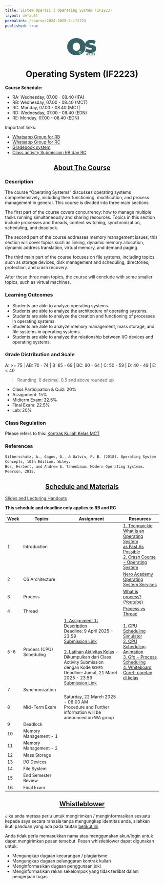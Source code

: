 ```yaml
---
title: Sistem Operasi | Operating System (IF2223)
layout: default
permalink: /course/2024-2025-2-if2223
published: true
---
```


<p align="center">
  <img src="/assets/images/if2223.png" width="100" alt="OS Logo">
</p>
<h1 align="center">Operating System (IF2223)</h1>

**Course Schedule:**<br>
- RA: Wednesday, 07.00 - 08.40 (IFA)
- RB: Wednesday, 07.00 - 08.40 (MCT)
- RC: Monday, 07.00 - 08.40 (MCT)
- RD: Wednesday, 07.00 - 08.40 (EDN)
- RE: Monday, 07.00 - 08.40 (EDN)

Important links:
- [Whatsapp Group for RB](https://chat.whatsapp.com/JYRt3gR7EEDE4tYNFeOMfB)
- [Whatsapp Group for RC](https://chat.whatsapp.com/Kuszt01IfTI5sRtJxPzmlT)
- [Gradebook system](https://gradebook.mctm.web.id)
- [Class activity Submission RB dan RC](https://docs.google.com/forms/d/e/1FAIpQLSeWv1oQaG1XiYEBVeABCrSdNJ8KaGIcjKHuD735IGfER_PF7g/viewform?usp=header)

<h2 align="center"><u>About The Course</u></h2>

### Description
The course “Operating Systems” discusses operating systems comprehensively, including their functioning, modification, and process management in general. This course is divided into three main sections.

The first part of the course covers concurrency: how to manage multiple tasks running simultaneously and sharing resources. Topics in this section include processes and threads, context switching, synchronization, scheduling, and deadlock.

The second part of the course addresses memory management issues; this section will cover topics such as linking, dynamic memory allocation, dynamic address translation, virtual memory, and demand paging.

The third main part of the course focuses on file systems, including topics such as storage devices, disk management and scheduling, directories, protection, and crash recovery.

After these three main topics, the course will conclude with some smaller topics, such as virtual machines.
### Learning Outcomes
- Students are able to analyze operating systems.
- Students are able to analyze the architecture of operating systems.
- Students are able to analyze the creation and functioning of processes in operating systems.
- Students are able to analyze memory management, mass storage, and file systems in operating systems.
- Students are able to analyze the relationship between I/O devices and operating systems.

### Grade Distribution and Scale
A: >= 75 | AB: 70 - 74 | B: 65 - 69 | BC: 60 - 64 | C: 50 - 59 | D: 40 - 49 | E: < 40
> Rounding: 0 decimal, 0.5 and above rounded up<br>
- Class Participation & Quiz: 20%
- Assignment: 15%
- Midterm Exam: 22.5%
- Final Exam: 22.5%
- Lab: 20%

### Class Regulation
Please refers to this: [Kontrak Kuliah Kelas MCT](/course/rules)

### References
```
Silberschatz, A., Gagne, G., & Galvin, P. B. (2018). Operating System Concepts, 10th Edition. Wiley.
Bos, Herbert, and Andrew S. Tanenbaum. Modern Operating Systems. Pearson, 2015.
```


<h2 align="center"><u>Schedule and Materials</u></h2>

[Slides and Lecturing Handouts](https://drive.google.com/drive/folders/1gxj8eDyoYbWLTIx16stYzdYZ-MRGuPn6?usp=sharing)


**This schedule and deadline only applies to RB and RC**

| Week | Topics                   | Assignment                                                                                                                                                                                                                                                                                                                                                                                                                                                                                                                                 | Resources                                                                                                                                                                                                                                                                                                                                                                    |
| ---- | ------------------------ | ------------------------------------------------------------------------------------------------------------------------------------------------------------------------------------------------------------------------------------------------------------------------------------------------------------------------------------------------------------------------------------------------------------------------------------------------------------------------------------------------------------------------------------------ | ---------------------------------------------------------------------------------------------------------------------------------------------------------------------------------------------------------------------------------------------------------------------------------------------------------------------------------------------------------------------------- |
| 1    | Introduction             |                                                                                                                                                                                                                                                                                                                                                                                                                                                                                                                                            | [1. Techquickie<br>What is an Operating System<br>as Fast As Possible](https://www.youtube.com/watch?v=pVzRTmdd9j0)<br>[2. Crash Course - Operating System](https://www.youtube.com/watch?v=26QPDBe-NB8)                                                                                                                                                                     |
| 2    | OS Architecture          |                                                                                                                                                                                                                                                                                                                                                                                                                                                                                                                                            | [Nero Academy<br>Operating System Services](https://www.youtube.com/watch?v=TQWERtMoKbI)                                                                                                                                                                                                                                                                                     |
| 3    | Process                  |                                                                                                                                                                                                                                                                                                                                                                                                                                                                                                                                            | [What is process?<br>(Youtube)](https://www.youtube.com/watch?v=vLwMl9qK4T8)                                                                                                                                                                                                                                                                                                 |
| 4    | Thread                   |                                                                                                                                                                                                                                                                                                                                                                                                                                                                                                                                            | [Process vs Thread](https://www.youtube.com/watch?v=4rLW7zg21gI)                                                                                                                                                                                                                                                                                                             |
| 5-6  | Process (CPU) Scheduling | [1. Assignment 1: Description](https://1drv.ms/b/s!An4rGLlwxWhIjqRpCA9TsUmuHtB8Xg?e=fDlnbA)<br>Deadline: 9 April 2025 - 23.59<br>[Submission Link](https://forms.gle/Ltdngd86ny3HtpwLA)<br><br>[2. Latihan Aktivitas Kelas](https://1drv.ms/i/s!An4rGLlwxWhIjqw7xTH-64ho4tFw6g?e=nr1Ijp) - Dikumpulkan dari Class Activity Submission dengan Kode `SCHED` <br> Deadline: Jumat, 21 Maret 2025 - 23.59<br>[Submission Link](https://docs.google.com/forms/d/e/1FAIpQLSeWv1oQaG1XiYEBVeABCrSdNJ8KaGIcjKHuD735IGfER_PF7g/viewform?usp=header) | [1. CPU Scheduling Simulator](https://mowafy.github.io/CPU-Schedualing-Simulator/)<br>[2. CPU Scheduling Animation](https://www.youtube.com/watch?v=THqcAa1bbFU)<br>[3. Gfg - Process Scheduling](https://www.geeksforgeeks.org/cpu-scheduling-in-operating-systems/)<br>[4. Whiteboard Coret-coretan di kelas](https://1drv.ms/f/s!An4rGLlwxWhIjqxA6TgykMkghXvarw?e=MBzRab) |
| 7    | Synchronization          |                                                                                                                                                                                                                                                                                                                                                                                                                                                                                                                                            |                                                                                                                                                                                                                                                                                                                                                                              |
| 8    | Mid-Term Exam            | Saturday, 22 March 2025 - 08.00 AM<br>Procedure and Further information will be announced on WA group                                                                                                                                                                                                                                                                                                                                                                                                                                      |                                                                                                                                                                                                                                                                                                                                                                              |
| 9    | Deadlock                 |                                                                                                                                                                                                                                                                                                                                                                                                                                                                                                                                            |                                                                                                                                                                                                                                                                                                                                                                              |
| 10   | Memory Management - 1    |                                                                                                                                                                                                                                                                                                                                                                                                                                                                                                                                            |                                                                                                                                                                                                                                                                                                                                                                              |
| 11   | Memory Management - 2    |                                                                                                                                                                                                                                                                                                                                                                                                                                                                                                                                            |                                                                                                                                                                                                                                                                                                                                                                              |
| 12   | Mass Storage             |                                                                                                                                                                                                                                                                                                                                                                                                                                                                                                                                            |                                                                                                                                                                                                                                                                                                                                                                              |
| 13   | I/O Devices              |                                                                                                                                                                                                                                                                                                                                                                                                                                                                                                                                            |                                                                                                                                                                                                                                                                                                                                                                              |
| 14   | File System              |                                                                                                                                                                                                                                                                                                                                                                                                                                                                                                                                            |                                                                                                                                                                                                                                                                                                                                                                              |
| 15   | End Semester Review      |                                                                                                                                                                                                                                                                                                                                                                                                                                                                                                                                            |                                                                                                                                                                                                                                                                                                                                                                              |
| 16   | Final Exam               |                                                                                                                                                                                                                                                                                                                                                                                                                                                                                                                                            |                                                                                                                                                                                                                                                                                                                                                                              |

<h2 align="center"><u>Whistleblower</u></h2>

Jika anda merasa perlu untuk mengirimkan / menginformasikan sesuatu kepada saya secara rahasia tanpa mengungkap identitas anda, silahkan ikuti panduan yang ada pada tautan [berikut ini](/contact/anon).

Anda tidak perlu memasukkan nama atau menggunakan akun/login untuk dapat mengirimkan pesan tersebut. Pesan whistleblower dapat digunakan untuk:
- Mengungkap dugaan kecurangan / plagiarisme
- Mengungkap dugaan pelanggaran kontrak kuliah
- Menginformasikan dugaan penggunaan joki
- Menginformasikan rekan sekelompok yang tidak terlibat dalam pengerjaan tugas